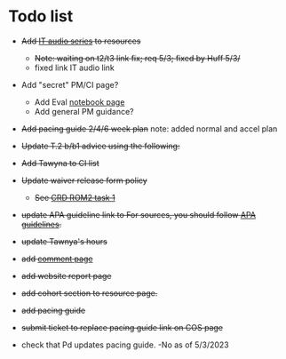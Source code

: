 # Todo list

- ~~Add [IT audio series](https://www.wgu.edu/online-it-degrees/it-audio-series.html) to resources~~
    - ~~Note: waiting on t2/t3 link fix; req 5/3; fixed by Huff 5/3/~~
    - fixed link IT audio link

- Add "secret" PM/CI page?

    - Add Eval [notebook page](?) 
    - Add general PM guidance?

- ~~Add pacing guide 2/4/6 week plan~~ note: added normal and accel plan

- ~~Update T.2 b/b1 advice using the following:~~

    <!-- ~~In the *B & B.1: Review of Other Works* section, you are asked to:
    1. Review 4 resources (articles, blogs, case studies, white papers, videos, etc.).
    2. Summarize 4 resources ( simply tell your reader what's in the resource you reviewed, no need to offer an opinion or analyze it…simply summarize the content…. I recommend at least two paragraphs for each review).
    3. Cite Appropriately (APA Style)
    In the relation to artifact section, you should tell your reader how the information you reviewed & summarized expands the context of the problem you're solving or how it guides/influences the solution you're implementing.  These resources do not have to be a one-to-one match to your project. If you find an article on wood screws and you discern a way to relate it to your project; it will be an acceptable review.~~ -->

- ~~Add Tawyna to CI list~~
- ~~Update waiver release form policy~~

    - ~~See [CRD ROM2 task 1](https://westerngovernorsuniversity.sharepoint.com/sites/ITTeamcopy/_layouts/15/Doc.aspx?sourcedoc={30afd775-2ab8-4f28-9de9-aedc39c05ddb}&action=view&wd=target%28Capstones.one%7C1caaacc4-4f44-45fa-84ae-e3f672585a52%2FC769-ROM2%20Task%201%20Capstone%20Topic%20Approval%20and%20%7C30fb67cf-1c2d-46b4-9ac0-7c228b95e70c%2F%29&wdorigin=NavigationUrl)~~

- ~~update APA guideline link to For sources, you should follow [APA guidelines](https://cm.wgu.edu/t5/Writing-Center-Knowledge-Base/I-Need-Help-with-APA-Style/ta-p/33524).~~

- ~~update Tawnya's hours~~ 

- ~~add [comment page](https://jupyterbook.org/en/stable/interactive/comments/utterances.html)~~

- ~~add website report page~~

- ~~add cohort section to resource page.~~
- ~~add pacing guide~~ 
- ~~submit ticket to replace pacing guide link on COS page~~
- check that Pd updates pacing guide. -No as of 5/3/2023

```
